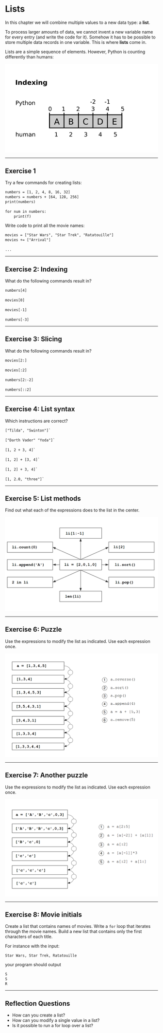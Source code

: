 
# Lists

In this chapter we will combine multiple values to a new data type: a **list**.

To process larger amounts of data, we cannot invent a new variable name for every entry (and write the code for it).
Somehow it has to be possible to store multiple data records in one variable.
This is where **lists** come in.

Lists are a simple sequence of elements.
However, Python is counting differently than humans:

![Indexing](indexing.png)

----

## Exercise 1

Try a few commands for creating lists:

    numbers = [1, 2, 4, 8, 16, 32]
    numbers = numbers + [64, 128, 256]
    print(numbers)

    for num in numbers:
        print(f)

Write code to print all the movie names:

    movies = ["Star Wars", "Star Trek", "Ratatouille"]
    movies += ["Arrival"]

    ...

----

## Exercise 2: Indexing

What do the following commands result in?

    numbers[4]

    movies[0]

    movies[-1]

    numbers[-3]

----

## Exercise 3: Slicing

What do the following commands result in?

    movies[2:]

    movies[:2]

    numbers[2:-2]

    numbers[::2]

----

## Exercise 4: List syntax

Which instructions are correct?

    ["Tilda", "Swinton"]`

    ["Darth Vader" "Yoda"]`

    [1, 2 + 3, 4]`

    [1, 2] + [3, 4]`

    [1, 2] + 3, 4]`

    [1, 2.0, "three"]`

----

## Exercise 5: List methods

Find out what each of the expressions does to the list in the center.

![list exercise](lists.png)


----

## Exercise 6: Puzzle

Use the expressions to modify the list as indicated. Use each expression once.

![list funcs exercise2](list_funcs2.png)

----

## Exercise 7: Another puzzle

Use the expressions to modify the list as indicated. Use each expression once.

![list funcs exercise1](list_funcs1.png)

---

## Exercise 8: Movie initials

Create a list that contains names of movies.
Write a `for` loop that iterates through the movie names.
Build a new list that contains only the first characters of each title.

For instance with the input:

    Star Wars, Star Trek, Ratatouille

your program should output

    S
    S
    R

----

## Reflection Questions

* How can you create a list?
* How can you modify a single value in a list?
* Is it possible to run a for loop over a list?
